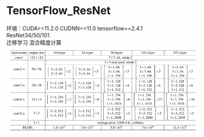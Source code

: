 # TensorFlow_ResNet
环境：CUDA==11.2.0 CUDNN==11.0 tensorflow==2.4.1  
ResNet34/50/101  
迁移学习 混合精度计算  
![image](https://github.com/neur0ste11ar/TensorFlow_ResNet/blob/main/hrfeikah.png)
